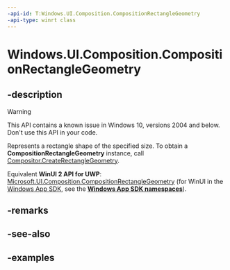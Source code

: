 ```yaml
---
-api-id: T:Windows.UI.Composition.CompositionRectangleGeometry
-api-type: winrt class
---
```


<!-- Class syntax.
public class CompositionRectangleGeometry : CompositionGeometry, CompositionGeometry
-->

# Windows.UI.Composition.CompositionRectangleGeometry

## -description

> [!WARNING]
> This API contains a known issue in Windows 10, versions 2004 and below. Don't use this API in your code.

Represents a rectangle shape of the specified size. To obtain a **CompositionRectangleGeometry** instance, call [Compositor.CreateRectangleGeometry](/uwp/api/windows.ui.composition.compositor.createrectanglegeometry).

Equivalent **WinUI 2 API for UWP**: [Microsoft.UI.Composition.CompositionRectangleGeometry](/windows/winui/api/microsoft.ui.composition.compositionrectanglegeometry) (for WinUI in the [Windows App SDK](/windows/apps/windows-app-sdk/), see the **[Windows App SDK namespaces](/windows/windows-app-sdk/api/winrt/)**).

## -remarks

## -see-also

## -examples
